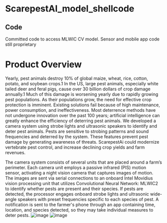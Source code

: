 # ScarepestAI_model_shellcode
## Code
Committed code to access MLWIC CV model. 
Sensor and mobile app code still proprietary 

# Product Overview
Yearly, pest animals destroy 10% of global maize, wheat, rice, cotton, potato, and soybean crops.1 In the US, large pest animals, especially white tailed deer and feral pigs, cause over 30 billion dollars of crop damage annually.1 Much of this damage is worsening yearly due to rapidly growing pest populations. As their populations grow, the need for effective crop protection is imminent. Existing solutions fail because of high maintenance, power consumption, and ineffectiveness. Most deterrence methods have not undergone innovation over the past 100 years; artificial intelligence can greatly enhance the efficiency of deterring pest animals. We developed a camera system using strobe lights and ultrasonic speakers to identify and deter pest animals. Pests are sensitive to strobing patterns and sound frequencies and deterred by the system. These features prevent pest damage by generating awareness of threats. ScarepestAi could modernize vertebrate pest control, and increase declining crop yields and farm revenues. 

The camera system consists of several units that are placed around a farm’s perimeter. Each camera unit employs a passive infrared (PIS) motion sensor, activating a night vision camera that captures images of motion. The images are sent via serial connections to an onboard Intel Movidius vision processing unit that utilizes Convolutional Neural Network: MLWIC2 to identify whether pests are present and their species. If pests are detected, the processor engages onboard strobe lights and ultrasonic wide-angle speakers with preset frequencies specific to each species of pest. A notification is sent to the farmer's phone through an app containing time, location, and species detected, so they may take individual measures to deter pests.
![image](https://github.com/p9929terminate/ScarepestAI_model_shellcode/assets/58533963/4e194cb0-be10-48e6-a4df-93ca697bb6e0)
![image](https://github.com/p9929terminate/ScarepestAI_model_shellcode/assets/58533963/2e8c820a-47d8-4527-ab25-e5932b9b7ebc)

